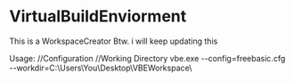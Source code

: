 # VirtualBuildEnviorment
This is a WorkspaceCreator
Btw. i will keep updating this

Usage:
          //Configuration        //Working Directory
  vbe.exe --config=freebasic.cfg --workdir=C:\Users\You\Desktop\VBEWorkspace\
